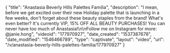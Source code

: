 {
    "title": "Anastasia Beverly Hills Palettes Familia",
    "description": "I mean, before we get excited over their new Holiday palette that is launching in a few weeks, don't forget about these beauty staples from the brand! What's even better? It's currently VIP, 15% OFF ALL BEAUTY PURCHASES! You can never have too much of Anastasia!\n\nFollow me on Instagram for more: @janie.hong",
    "videoid": "177970927",
    "date_created": "1537387678",
    "date_modified": "1546466789",
    "type": "captivate",
    "layout": "video",
    "url": "\/v\/anastasia-beverly-hills-palettes-familia\/177970927"
}